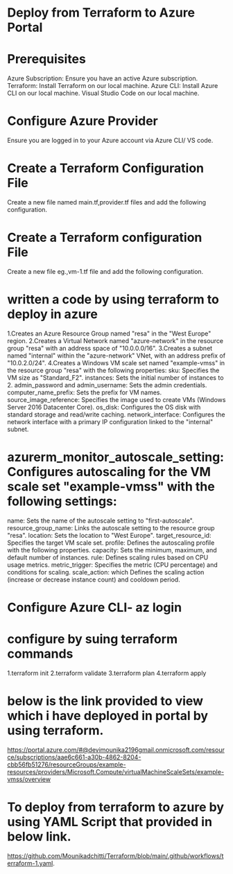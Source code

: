 # Deploy from Terraform to Azure Portal
# Prerequisites
  Azure Subscription: Ensure you have an active Azure subscription.
  Terraform: Install Terraform on our local machine. 
  Azure CLI: Install Azure CLI on our local machine. 
  Visual Studio Code on our local machine.
#  Configure Azure Provider
Ensure you are logged in to your Azure account via Azure CLI/ VS code.
# Create a Terraform Configuration File
Create a new file named main.tf,provider.tf files and add the following configuration.
# Create a Terraform configuration File
Create a new file eg.,vm-1.tf file and add the following configuration.
# written a code by using terraform to deploy in azure
 1.Creates an Azure Resource Group named "resa" in the "West Europe" region.
 2.Creates a Virtual Network  named "azure-network" in the resource group "resa" with an address space of "10.0.0.0/16".
 3.Creates a subnet named "internal" within the "azure-network" VNet, with an address prefix of "10.0.2.0/24".
 4.Creates a Windows VM scale set named "example-vmss" in the resource group "resa" with the following properties:
   sku: Specifies the VM size as "Standard_F2".
   instances: Sets the initial number of instances to 2.
   admin_password and admin_username: Sets the admin credentials.
   computer_name_prefix: Sets the prefix for VM names.
   source_image_reference: Specifies the image used to create VMs (Windows Server 2016 Datacenter Core).
   os_disk: Configures the OS disk with standard storage and read/write caching.
   network_interface: Configures the network interface with a primary IP configuration linked to the "internal" subnet.
# azurerm_monitor_autoscale_setting: Configures autoscaling for the VM scale set "example-vmss" with the following settings:
  name: Sets the name of the autoscale setting to "first-autoscale".
  resource_group_name: Links the autoscale setting to the resource group "resa".
  location: Sets the location to "West Europe".
  target_resource_id: Specifies the target VM scale set.
  profile: Defines the autoscaling profile with the following properties.
  capacity: Sets the minimum, maximum, and default number of instances.
  rule: Defines scaling rules based on CPU usage metrics.
  metric_trigger: Specifies the metric (CPU percentage) and conditions for scaling.
  scale_action: which Defines the scaling action (increase or decrease instance count) and cooldown period.
# Configure Azure CLI- az login
# configure by suing terraform commands
1.terraform init
2.terraform validate
3.terraform plan
4.terraform apply
# below is the link provided to view which i have deployed in portal by using terraform.
https://portal.azure.com/#@devimounika2196gmail.onmicrosoft.com/resource/subscriptions/aae6c661-a30b-4862-8204-cbb56fb51276/resourceGroups/example-resources/providers/Microsoft.Compute/virtualMachineScaleSets/example-vmss/overview
# To deploy from terraform to azure by using YAML Script that provided in below link.
https://github.com/Mounikadchitti/Terraform/blob/main/.github/workflows/terraform-1.yaml.
  
  
